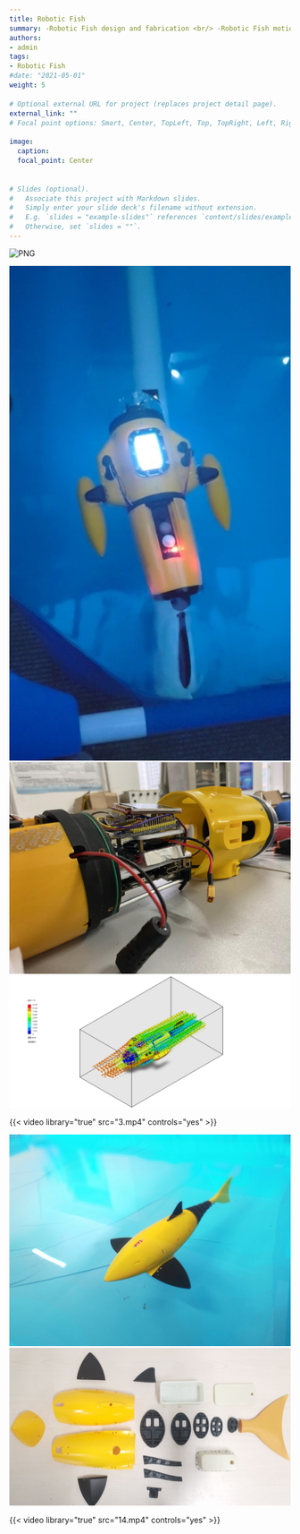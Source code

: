 ```yaml
---
title: Robotic Fish
summary: -Robotic Fish design and fabrication <br/> -Robotic Fish motion control <br/> -Robotic Fish system modeling and simulation
authors:
- admin
tags:
- Robotic Fish
#date: "2021-05-01"
weight: 5

# Optional external URL for project (replaces project detail page).
external_link: ""
# Focal point options: Smart, Center, TopLeft, Top, TopRight, Left, Right, BottomLeft, Bottom, BottomRight

image:
  caption: 
  focal_point: Center


# Slides (optional).
#   Associate this project with Markdown slides.
#   Simply enter your slide deck's filename without extension.
#   E.g. `slides = "example-slides"` references `content/slides/example-slides.md`.
#   Otherwise, set `slides = ""`.
---
```



![PNG](./1.png)

![JPG](./2.JPG)
![JPG](./3.JPG)
![PNG](./4.PNG)

{{< video library="true" src="3.mp4" controls="yes" >}}

![JPG](./6.jpg)
![JPG](./7.jpg)

{{< video library="true" src="14.mp4" controls="yes" >}}